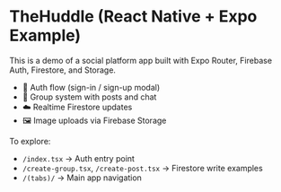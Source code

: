# TheHuddle (React Native + Expo Example)

This is a demo of a social platform app built with Expo Router, Firebase Auth, Firestore, and Storage.
- 📱 Auth flow (sign-in / sign-up modal)
- 💬 Group system with posts and chat
- ☁️ Realtime Firestore updates
- 🖼️ Image uploads via Firebase Storage

To explore:
- `/index.tsx` → Auth entry point
- `/create-group.tsx`, `/create-post.tsx` → Firestore write examples
- `/(tabs)/` → Main app navigation
